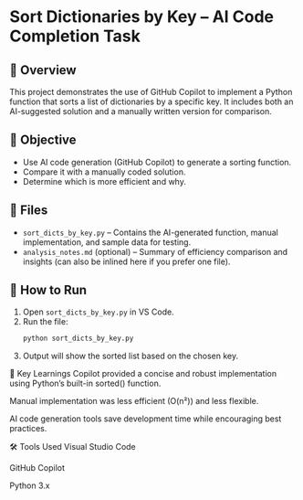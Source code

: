 # Sort Dictionaries by Key – AI Code Completion Task

## 📌 Overview
This project demonstrates the use of GitHub Copilot to implement a Python function that sorts a list of dictionaries by a specific key. It includes both an AI-suggested solution and a manually written version for comparison.

## 🚀 Objective
- Use AI code generation (GitHub Copilot) to generate a sorting function.
- Compare it with a manually coded solution.
- Determine which is more efficient and why.

## 📂 Files
- `sort_dicts_by_key.py` – Contains the AI-generated function, manual implementation, and sample data for testing.
- `analysis_notes.md` (optional) – Summary of efficiency comparison and insights (can also be inlined here if you prefer one file).

## 🔧 How to Run
1. Open `sort_dicts_by_key.py` in VS Code.
2. Run the file:
   ```bash
   python sort_dicts_by_key.py

3. Output will show the sorted list based on the chosen key.

🧠 Key Learnings
Copilot provided a concise and robust implementation using Python’s built-in sorted() function.

Manual implementation was less efficient (O(n²)) and less flexible.

AI code generation tools save development time while encouraging best practices.

🛠 Tools Used
Visual Studio Code

GitHub Copilot

Python 3.x